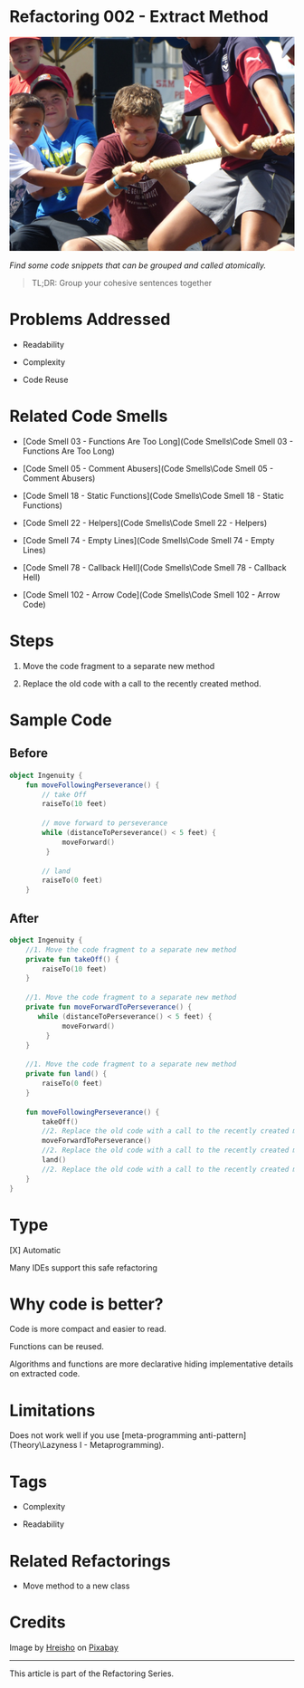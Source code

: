 # Refactoring 002 - Extract Method

![Refactoring 002 - Extract Method](tug-of-war-g9f79f5ff3_1920.jpg)

*Find some code snippets that can be grouped and called atomically.*

> TL;DR: Group your cohesive sentences together

# Problems Addressed

- Readability

- Complexity

- Code Reuse

# Related Code Smells

- [Code Smell 03 - Functions Are Too Long](Code Smells\Code Smell 03 - Functions Are Too Long)

- [Code Smell 05 - Comment Abusers](Code Smells\Code Smell 05 - Comment Abusers)

- [Code Smell 18 - Static Functions](Code Smells\Code Smell 18 - Static Functions)

- [Code Smell 22 - Helpers](Code Smells\Code Smell 22 - Helpers)

- [Code Smell 74 - Empty Lines](Code Smells\Code Smell 74 - Empty Lines)

- [Code Smell 78 - Callback Hell](Code Smells\Code Smell 78 - Callback Hell)

- [Code Smell 102 - Arrow Code](Code Smells\Code Smell 102 - Arrow Code)

# Steps

1. Move the code fragment to a separate new method 

2. Replace the old code with a call to the recently created method.

# Sample Code

## Before

[Gist Url]: # (https://gist.github.com/mcsee/18f22cff14d588942fc87893bb73edeb)
```kotlin
object Ingenuity {
    fun moveFollowingPerseverance() {
        // take Off
        raiseTo(10 feet)
      
        // move forward to perseverance
        while (distanceToPerseverance() < 5 feet) {
             moveForward()             
         }
        
        // land
        raiseTo(0 feet)
    }
```

## After

[Gist Url]: # (https://gist.github.com/mcsee/d1e6a299bbb104132e48ee19a45efa7e)
```kotlin
object Ingenuity {   
    //1. Move the code fragment to a separate new method 
    private fun takeOff() {
        raiseTo(10 feet)
    }
    
    //1. Move the code fragment to a separate new method 
    private fun moveForwardToPerseverance() {
       while (distanceToPerseverance() < 5 feet) {
             moveForward()             
         }
    }
    
    //1. Move the code fragment to a separate new method 
    private fun land() {
        raiseTo(0 feet)
    }
    
    fun moveFollowingPerseverance() {
        takeOff()
        //2. Replace the old code with a call to the recently created method.
        moveForwardToPerseverance()
        //2. Replace the old code with a call to the recently created method.
        land()
        //2. Replace the old code with a call to the recently created method.
    }
}
```

# Type

[X] Automatic
 
Many IDEs support this safe refactoring

# Why code is better?

Code is more compact and easier to read.

Functions can be reused.

Algorithms and functions are more declarative hiding implementative details on extracted code.

# Limitations

Does not work well if you use [meta-programming anti-pattern](Theory\Lazyness I - Metaprogramming).

# Tags

- Complexity

- Readability

# Related Refactorings

-  Move method to a new class

# Credits

Image by [Hreisho](https://pixabay.com/users/hreisho-2216364/) on [Pixabay](https://pixabay.com/)

* * * 

This article is part of the Refactoring Series.
